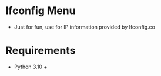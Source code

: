 # Ifconfig Menu
- Just for fun, use for IP information provided by Ifconfig.co

# Requirements
- Python 3.10 +